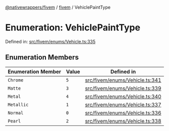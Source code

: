 [@nativewrappers/fivem](../../README.md) / [fivem](../README.md) / VehiclePaintType

# Enumeration: VehiclePaintType

Defined in: [src/fivem/enums/Vehicle.ts:335](https://github.com/nativewrappers/nativewrappers/blob/427b5ee59afa6efb7a0db0f5ab134f700c75b61b/src/fivem/enums/Vehicle.ts#L335)

## Enumeration Members

| Enumeration Member | Value | Defined in |
| ------ | ------ | ------ |
| <a id="chrome"></a> `Chrome` | `5` | [src/fivem/enums/Vehicle.ts:341](https://github.com/nativewrappers/nativewrappers/blob/427b5ee59afa6efb7a0db0f5ab134f700c75b61b/src/fivem/enums/Vehicle.ts#L341) |
| <a id="matte"></a> `Matte` | `3` | [src/fivem/enums/Vehicle.ts:339](https://github.com/nativewrappers/nativewrappers/blob/427b5ee59afa6efb7a0db0f5ab134f700c75b61b/src/fivem/enums/Vehicle.ts#L339) |
| <a id="metal"></a> `Metal` | `4` | [src/fivem/enums/Vehicle.ts:340](https://github.com/nativewrappers/nativewrappers/blob/427b5ee59afa6efb7a0db0f5ab134f700c75b61b/src/fivem/enums/Vehicle.ts#L340) |
| <a id="metallic"></a> `Metallic` | `1` | [src/fivem/enums/Vehicle.ts:337](https://github.com/nativewrappers/nativewrappers/blob/427b5ee59afa6efb7a0db0f5ab134f700c75b61b/src/fivem/enums/Vehicle.ts#L337) |
| <a id="normal"></a> `Normal` | `0` | [src/fivem/enums/Vehicle.ts:336](https://github.com/nativewrappers/nativewrappers/blob/427b5ee59afa6efb7a0db0f5ab134f700c75b61b/src/fivem/enums/Vehicle.ts#L336) |
| <a id="pearl"></a> `Pearl` | `2` | [src/fivem/enums/Vehicle.ts:338](https://github.com/nativewrappers/nativewrappers/blob/427b5ee59afa6efb7a0db0f5ab134f700c75b61b/src/fivem/enums/Vehicle.ts#L338) |

